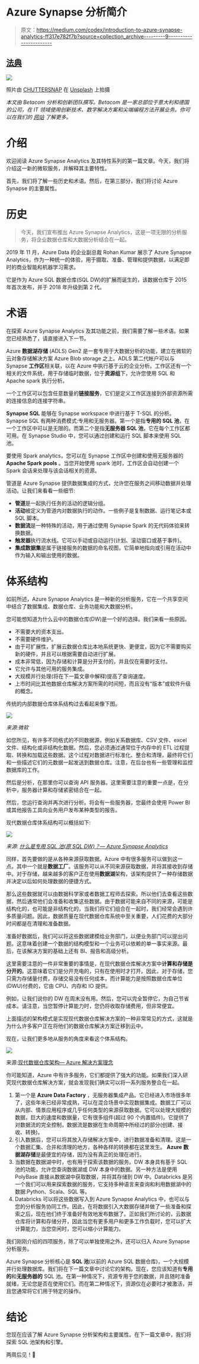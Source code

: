 # Azure Synapse 分析简介

> 原文：<https://medium.com/codex/introduction-to-azure-synapse-analytics-ff317e782f7b?source=collection_archive---------9----------------------->

## [法典](http://medium.com/codex)

![](img/d6938c581ceeb29455bce48d2273b528.png)

照片由 [CHUTTERSNAP](https://unsplash.com/@chuttersnap?utm_source=medium&utm_medium=referral) 在 [Unsplash](https://unsplash.com?utm_source=medium&utm_medium=referral) 上拍摄

*本文由 Betacom 分析和创新团队撰写。Betacom 是一家总部位于意大利和德国的公司，在 IT 领域使用创新技术、数字解决方案和尖端编程方法开展业务。你可以在我们的* [*网站*](https://betacom.eu/) *了解更多。*

# 介绍

欢迎阅读 Azure Synapse Analytics 及其特性系列的第一篇文章。今天，我们将介绍这一新的微软服务，并解释其主要特性。

首先，我们将了解一些历史和术语。然后，在第三部分，我们将讨论 Azure Synapse 的主要属性。

# 历史

> 今天，我们宣布推出 Azure Synapse Analytics，这是一项无限的分析服务，将企业数据仓库和大数据分析结合在一起。

2019 年 11 月，Azure Data 的企业副总裁 Rohan Kumar 展示了 Azure Synapse Analytics，作为一种统一的体验，用于摄取、准备、管理和提供数据，以满足即时的商业智能和机器学习需求。

它是作为 Azure SQL 数据仓库(SQL DW)的扩展而诞生的，该数据仓库于 2015 年首次发布，并于 2018 年升级到第 2 代。

# 术语

在探索 Azure Synapse Analytics 及其功能之前，我们需要了解一些术语。如果您已经熟悉了，请直接进入下一节。

Azure **数据湖存储** (ADLS) Gen2 是一套专用于大数据分析的功能，建立在微软的云对象存储解决方案 Azure Blob storage 之上。ADLS 第二代帐户可以与 Synapse **工作区**相关联，以在 Azure 中执行基于云的企业分析。工作区还有一个相关的文件系统，用于存储临时数据，位于**资源组**下，允许您使用 SQL 和 Apache spark 执行分析。

一个工作区可以包含任意数量的**链接服务**，它们是定义工作区连接到外部资源所需的连接信息的连接字符串。

**Synapse SQL** 能够在 Synapse workspace 中进行基于 T-SQL 的分析。Synapse SQL 有两种消费模式:专用和无服务器。第一个是指**专用的 SQL 池**，在一个工作区中可以是无限的。而第二个是指**无服务器 SQL 池**，它在每个工作区都可用。在 Synapse Studio 中，您可以通过创建和运行 SQL 脚本来使用 SQL 池。

要使用 Spark analytics，您可以在 Synapse 工作区中创建和使用无服务器的 **Apache Spark pools** 。当您开始使用 spark 池时，工作区会自动创建一个 Spark 会话来处理与该会话相关的资源。

管道是 Azure Synapse 提供数据集成的方式，允许您在服务之间移动数据并处理活动。让我们来看看一些细节:

*   **管道**是一起执行任务的活动的逻辑分组。
*   **活动**被定义为管道内对数据执行的动作。一些例子是复制数据、运行笔记本或 SQL 脚本。
*   **数据流**是一种特殊的活动，用于通过使用 Synapse Spark 的无代码体验来转换数据。
*   **触发器**执行流水线。它可以手动或自动运行(计划、滚动窗口或基于事件)。
*   **集成数据集**是属于链接服务的数据的命名视图，它简单地指向或引用在活动中作为输入和输出使用的数据。

# 体系结构

如前所述，Azure Synapse Analytics 是一种新的分析服务，它在一个共享空间中结合了数据集成、数据仓库、业务功能和大数据分析。

您可能想知道为什么云中的数据仓库(DW)是一个好的选择。我们来看一些原因。

*   不需要大的资本支出。
*   不需要硬件维护。
*   由于可扩展性，扩展云数据仓库比本地系统更快、更便宜，因为它不需要购买新的硬件，并且可以根据需要自动进行扩展。
*   成本非常低，因为存储和计算是分开支付的，并且仅在需要时支付。
*   它允许与其他可用的服务集成。
*   大规模并行处理(将在下一篇文章中解释)提高了查询速度。
*   上市时间比其他数据仓库解决方案所需的时间短，而且没有“版本”或软件升级的概念。

传统的内部数据仓库体系结构过去看起来像下图。

![](img/fac4468088508665025a9b71910d806c.png)

*来源:微软*

如您所见，有许多不同格式的不同数据源，例如关系数据库、CSV 文件、excel 文件、结构化或非结构化数据。然后，您必须通过通常位于内存中的 ETL 过程提取、转换和加载这些数据。这个过程对数据进行标准化、整合和清理，最终将它们和一些描述它们的元数据一起发送到数据仓库。注意，在后台也有一些管理和监控数据库的工作。

然后是分析，在那里你可以查询 API 服务器。这里需要注意的重要一点是，在分析中，服务器计算和存储紧密结合在一起。

然后，您运行查询并再次进行分析。将会有一些服务器，您最终会使用 Power BI 或其他报告工具向业务用户发布某种类型的报告。

现代数据仓库体系结构可以概括如下:

![](img/addbfb16d324cfc951086afee8cdc096.png)

*来源:* [*什么是专用 SQL 池(原 SQL DW)？— Azure Synapse Analytics*](https://docs.microsoft.com/en-us/azure/synapse-analytics/sql-data-warehouse/sql-data-warehouse-overview-what-is)

同样，首先要做的是从各种来源获取数据。Azure 中有很多服务可以做到这一点。其中一个就是**数据工厂**。该服务可以从不同来源获取数据，并将其接收到存储中。对于存储，越来越多的客户正在使用**数据湖**架构，该架构提供了一种存储数据并决定以后如何处理数据的便捷方式。

那么这些数据就可以由数据科学家或者数据工程师去探索。所以他们去查看这些数据，然后通常他们会准备和收集这些数据。由于数据可能来自不同的来源，可能是结构化的，也可能是非结构化的，当我们将它们组合在一起时，我们经常会遇到许多质量问题。因此，数据质量在现代数据仓库系统中至关重要，人们花费的大部分时间都是在清理和准备数据。

准备好数据后，我们可以将这些数据建模给业务部门，以便业务部门可以提出问题。这意味着创建一个数据的结构模型和一个业务可以依赖的单一事实来源。最后，在该解决方案的基础上还有 BI、报告和高级分析。

这里需要注意的一件非常重要的事情是，在现代数据仓库解决方案中**计算和存储是分开的**。这意味着它们是分开充电的，只有在使用时才打开。因此，对于存储，您只需为存储量付费，存储交易没有任何成本，而计算能力是按照数据仓库单位(DWU)付费的，它由 CPU、内存和 IO 提供。

例如，让我们说你的 DW 在周末没有用。然后，您可以完全暂停它，为自己节省成本。请注意，当您暂停计算能力时，您仍将收取存储费用，但非常便宜。

上面描述的架构模式是实现现代数据仓库解决方案的一种非常常见的方式，这就是为什么许多客户正在将他们的数据仓库解决方案迁移到云中。

现在，让我们更多地从服务的角度来看这个体系结构。

![](img/be2c03b29f9424d1a7d8ba1ac0abcbec.png)

来源:[现代数据仓库架构— Azure 解决方案理念](https://docs.microsoft.com/en-us/azure/architecture/solution-ideas/articles/modern-data-warehouse)

你可能知道，Azure 中有许多服务，它们都提供了强大的功能。如果我们深入研究现代数据仓库解决方案，就会发现我们确实可以将一系列服务整合在一起。

1.  第一个是 **Azure Data Factory** ，无服务器集成产品。它已经进入市场很多年了，这些年来已经非常成熟，可以在混合场景中实现数据集成。数据工厂可以从内部、情景应用程序或几乎任何类型的来源获取数据。它可以处理大规模的数据，巨大的速度和数据量，它有很多组件(超过 90 个内置插件)。它提供了对数据流的完全控制，数据流是数据在生命周期中所经过的部分(创建、接收、转换)。
2.  引入数据后，您可以将其放入存储解决方案中，进行数据准备和清理。这是一个数据汇集、合并和清理的地方，各种各样的转换都在这里发生。 **Azure** **数据湖存储**是最便宜的存储，因为没有真正的处理在进行。
3.  当数据在数据湖中时，也有用于探索该数据的服务。DW 本身具有基于 SQL 池的功能，允许您查询数据湖或 DW 本身中的数据。另一种方法是使用 PolyBase 直接从数据湖中获取数据，并将其存储到 DW 中。Databricks 是另一个我们可以用来探索数据的服务，它支持多种语言来查询和利用数据湖中的数据:Python、Scala、SQL 等。
4.  Databricks 可以将这些数据写入到 Azure Synapse Analytics 中，也可以与您的分析服务协同工作。因此，在将数据引入大数据存储并做了一些准备和探索之后，现在他们终于准备好有效地发布数据了。正如我们所讨论的，云数据仓库将计算和存储分开，因此当您有更多用户和更多工作负载时，您可以扩大计算能力，当您空闲时，您可以缩小计算能力。

我们刚刚介绍的四项服务，除了可以单独使用之外，还可以归入 Azure Synapse 分析服务。

Azure Synapse 分析核心是 **SQL 池**(以前的 Azure SQL 数据仓库)，一个大规模并行处理数据库。我们将在下一篇文章中讨论它的架构。现在，您应该知道有**专用的**和**无服务器的** SQL 池。在第一种情况下，资源专用于您的数据，并且随时准备就绪，无论您是否在使用它们。而在第二种情况下，资源仅在必要时才被激活，并且您通常将它们用于特定的操作。

# 结论

您现在应该了解 Azure Synapse 分析架构和主要属性。在下一篇文章中，我们将探索 SQL 池架构和引擎。

两周后见！👋